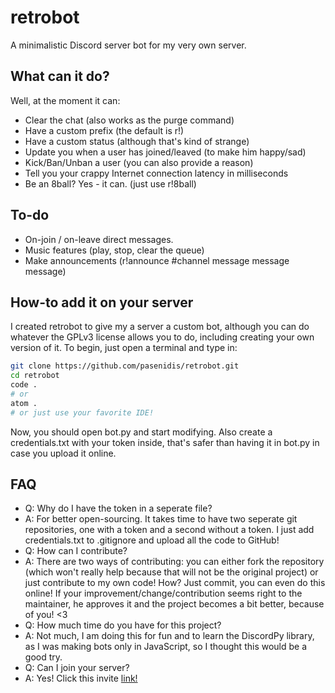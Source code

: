 # retrobot
A minimalistic Discord server bot for my very own server.

## What can it do?
Well, at the moment it can:
* Clear the chat (also works as the purge command)
* Have a custom prefix (the default is r!)
* Have a custom status (although that's kind of strange)
* Update you when a user has joined/leaved (to make him happy/sad)
* Kick/Ban/Unban a user (you can also provide a reason)
* Tell you your crappy Internet connection latency in milliseconds
* Be an 8ball? Yes - it can. (just use r!8ball)

## To-do
* On-join / on-leave direct messages.
* Music features (play, stop, clear the queue)
* Make announcements (r!announce #channel message message message)

## How-to add it on your server
I created retrobot to give my a server a custom bot, although you can do whatever the GPLv3 license allows you to do, including creating your own version of it.
To begin, just open a terminal and type in:
```bash
git clone https://github.com/pasenidis/retrobot.git
cd retrobot
code .
# or
atom .
# or just use your favorite IDE!
```
Now, you should open bot.py and start modifying.
Also create a credentials.txt with your token inside, that's safer than having it in bot.py in case you upload it online.

## FAQ
* Q: Why do I have the token in a seperate file?
* A: For better open-sourcing. It takes time to have two seperate git repositories, one with a token and a second without a token. I just add credentials.txt to .gitignore and upload all the code to GitHub!
* Q: How can I contribute?
* A: There are two ways of contributing: you can either fork the repository (which won't really help because that will not be the original project) or just contribute to my own code! How? Just commit, you can even do this online! If your improvement/change/contribution seems right to the maintainer, he approves it and the project becomes a bit better, because of you! <3
* Q: How much time do you have for this project?
* A: Not much, I am doing this for fun and to learn the DiscordPy library, as I was making bots only in JavaScript, so I thought this would be a good try.
* Q: Can I join your server?
* A: Yes! Click this invite [link!](https://discord.gg/FtQ769f)
